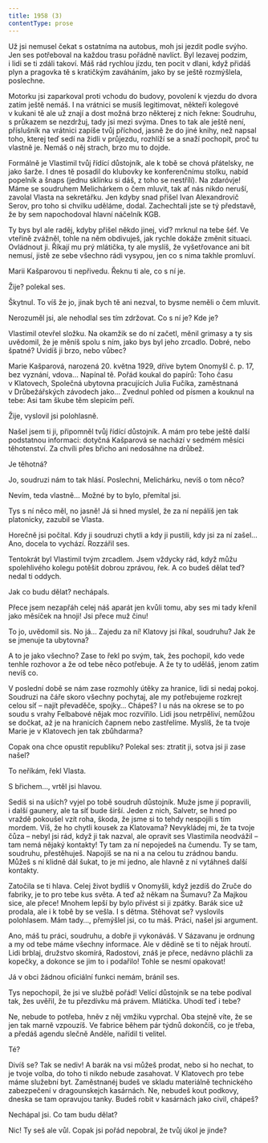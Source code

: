 ```yaml
---
title: 1958 (3)
contentType: prose
---
```


  

Už jsi nemusel čekat s ostatníma na autobus, moh jsi jezdit podle svýho. Jen ses potřeboval na každou trasu pořádně navlíct. Byl lezavej podzim, i lidi se ti zdáli takoví. Máš rád rychlou jízdu, ten pocit v dlani, když přidáš plyn a pragovka tě s kratičkým zaváháním, jako by se ještě rozmýšlela, poslechne.

Motorku jsi zaparkoval proti vchodu do budovy, povolení k vjezdu do dvora zatím ještě nemáš. I na vrátnici se musíš legitimovat, někteří kolegové v kukani tě ale už znají a dost možná brzo některej z nich řekne: Soudruhu, s průkazem se nezdržuj, tady jsi mezi svýma. Dnes to tak ale ještě není, příslušník na vrátnici zapíše tvůj příchod, jasně že do jiné knihy, než napsal toho, kterej teď sedí na židli v průjezdu, rozhlíží se a snaží pochopit, proč tu vlastně je. Nemáš o něj strach, brzo mu to dojde.

Formálně je Vlastimil tvůj řídící důstojník, ale k tobě se chová přátelsky, ne jako šarže. I dnes tě posadil do klubovky ke konferenčnímu stolku, nabíd popelník a šnaps (jednu sklínku si dáš, z toho se nestřílí). Na zdaróvje! Máme se soudruhem Melichárkem o čem mluvit, tak ať nás nikdo neruší, zavolal Vlasta na sekretářku. Jen kdyby snad přišel Ivan Alexandrovič Serov, pro toho si chvilku uděláme, dodal. Zachechtali jste se tý představě, že by sem napochodoval hlavní náčelník KGB.

Ty bys byl ale raděj, kdyby přišel někdo jinej, viď? mrknul na tebe šéf. Ve vteřině zvážněl, tohle na něm obdivuješ, jak rychle dokáže změnit situaci. Ovládnout ji. Říkají mu prý mlátička, ty ale myslíš, že vyšetřovance ani bít nemusí, jistě ze sebe všechno rádi vysypou, jen co s nima takhle promluví.

Marii Kašparovou ti nepřivedu. Řeknu ti ale, co s ní je.

Žije? polekal ses.

Škytnul. To víš že jo, jinak bych tě ani nezval, to bysme neměli o čem mluvit.

Nerozuměl jsi, ale nehodlal ses tím zdržovat. Co s ní je? Kde je?

Vlastimil otevřel složku. Na okamžik se do ní začetl, měnil grimasy a ty sis uvědomil, že je měníš spolu s ním, jako bys byl jeho zrcadlo. Dobré, nebo špatné? Uvidíš ji brzo, nebo vůbec?

Marie Kašparová, narozená 20. května 1929, dříve bytem Ono­myšl č. p. 17, bez vyznání, vdova… Napínal tě. Pořád koukal do papírů: Toho času v Klatovech, Společná ubytovna pracujících Julia Fučíka, zaměstnaná v Drůbežářských závodech jako… Zvednul pohled od písmen a kouknul na tebe: Asi tam škube těm slepicím peří.

Žije, vyslovil jsi polohlasně.

Našel jsem ti ji, připomněl tvůj řídící důstojník. A mám pro tebe ještě další podstatnou informaci: dotyčná Kašparová se nachází v sedmém měsíci těhotenství. Za chvíli přes břicho ani nedosáhne na drůbež.

Je těhotná?

Jo, soudruzi nám to tak hlásí. Poslechni, Melichárku, nevíš o tom něco?

Nevím, teda vlastně… Možné by to bylo, přemítal jsi.

Tys s ní něco měl, no jasně! Já si hned myslel, že za ní nepálíš jen tak platonicky, zazubil se Vlasta.

Horečně jsi počítal. Kdy ji soudruzi chytli a kdy ji pustili, kdy jsi za ní zašel… Ano, docela to vychází. Rozzářil ses.

Tentokrát byl Vlastimil tvým zrcadlem. Jsem vždycky rád, když můžu spolehlivého kolegu potěšit dobrou zprávou, řek. A co budeš dělat teď? nedal ti oddych.

Jak co budu dělat? nechápals.

Přece jsem nezapřáh celej náš aparát jen kvůli tomu, aby ses mi tady křenil jako měsíček na hnoji! Jsi přece muž činu!

To jo, uvědomil sis. No já… Zajedu za ní! Klatovy jsi říkal, soudruhu? Jak že se jmenuje ta ubytovna?

A to je jako všechno? Zase to řekl po svým, tak, žes pochopil, kdo vede tenhle rozhovor a že od tebe něco potřebuje. A že ty to uděláš, jenom zatim nevíš co.

V poslední době se nám zase rozmohly útěky za hranice, lidi si nedaj pokoj. Soudruzi na čáře skoro všechny pochytaj, ale my potřebujeme rozkrejt celou síť – najít převaděče, spojky… Chápeš? I u nás na okrese se to po soudu s vrahy Felbabové nějak moc rozvířilo. Lidi jsou netrpěliví, nemůžou se dočkat, až je na hranicích čapnem nebo zastřelíme. Myslíš, že ta tvoje Marie je v Klatovech jen tak zbůhdarma?

Copak ona chce opustit republiku? Polekal ses: ztratit ji, sotva jsi ji zase našel?

To neříkám, řekl Vlasta.

S břichem…, vrtěl jsi hlavou.

Sedíš si na uších? vyjel po tobě soudruh důstojník. Muže jsme jí popravili, i další gaunery, ale ta síť bude širší. Jeden z nich, Salvetr, se hned po vraždě pokoušel vzít roha, škoda, že jsme si to tehdy nespojili s tím mordem. Víš, že ho chytli kousek za Klatovama? Nevykládej mi, že ta tvoje čůza – nebyl jsi rád, když ji tak nazval, ale opravit ses Vlastimila neodvážil – tam nemá nějaký kontakty! Ty tam za ní nepojedeš na čumendu. Ty se tam, soudruhu, přestěhuješ. Napojíš se na ni a na celou tu zrádnou bandu. Můžeš s ní klidně dál šukat, to je mi jedno, ale hlavně z ní vytáhneš další kontakty.

Zatočila se ti hlava. Celej život bydlíš v Onomyšli, když jezdíš do Zruče do fabriky, je to pro tebe kus světa. A teď až někam na Šumavu? Za Majkou sice, ale přece! Mnohem lepší by bylo přivést si ji zpátky. Barák sice už prodala, ale i k tobě by se vešla. I s dětma. Stěhovat se? vyslovils polohlasem. Mám tady…, přemýšlel jsi, co tu máš. Práci, našel jsi argument.

Ano, máš tu práci, soudruhu, a dobře ji vykonáváš. V Sázavanu je ordnung a my od tebe máme všechny informace. Ale v dědině se ti to nějak hroutí. Lidi brblaj, družstvo skomírá, Radostovi, znáš je přece, nedávno pláchli za kopečky, a dokonce se jim to i podařilo! Tohle se nesmí opakovat!

Já v obci žádnou oficiální funkci nemám, bránil ses.

Tys nepochopil, že jsi ve službě pořád! Velící důstojník se na tebe podíval tak, žes uvěřil, že tu přezdívku má právem. Mlátička. Uhodí teď i tebe?

Ne, nebude to potřeba, hněv z něj vmžiku vyprchal. Oba stejně víte, že se jen tak marně vzpouzíš. Ve fabrice během pár týdnů dokončíš, co je třeba, a předáš agendu slečně Anděle, nařídil ti velitel.

Té?

Divíš se? Tak se nediv! A barák na vsi můžeš prodat, nebo si ho nechat, to je tvoje volba, do toho ti nikdo nebude zasahovat. V Klatovech pro tebe máme služební byt. Zaměstnanéj budeš ve skladu materiálně technického zabezpečení v dragounskejch kasárnách. Ne, nebudeš kout podkovy, dneska se tam opravujou tanky. Budeš robit v kasárnách jako civil, chápeš?

Nechápal jsi. Co tam budu dělat?

Nic! Ty seš ale vůl. Copak jsi pořád nepobral, že tvůj úkol je jinde?
